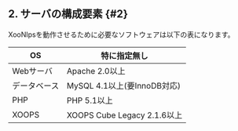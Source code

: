 ## 2. サーバの構成要素 {#2}

XooNIpsを動作させるために必要なソフトウェアは以下の表になります。

| OS | 特に指定無し |
| --- | --- |
| Webサーバ | Apache 2.0以上 |
| データベース | MySQL 4.1以上(要InnoDB対応) |
| PHP | PHP 5.1以上 |
| XOOPS | XOOPS Cube Legacy 2.1.6以上 |